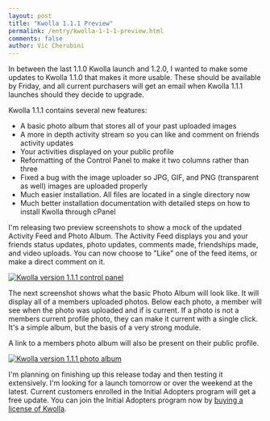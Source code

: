 ```yaml
---
layout: post
title: "Kwolla 1.1.1 Preview"
permalink: /entry/kwolla-1-1-1-preview.html
comments: false
author: Vic Cherubini
---
```


In between the last 1.1.0 Kwolla launch and 1.2.0, I wanted to make some updates to Kwolla 1.1.0 that makes it more usable. These should be available by Friday, and all current purchasers will get an email when Kwolla 1.1.1 launches should they decide to upgrade.

Kwolla 1.1.1 contains several new features:

+  A basic photo album that stores all of your past uploaded images
+  A more in depth activity stream so you can like and comment on friends activity updates
+  Your activities displayed on your public profile
+  Reformatting of the Control Panel to make it two columns rather than three
+  Fixed a bug with the image uploader so JPG, GIF, and PNG (transparent as well) images are uploaded properly
+  Much easier installation. All files are located in a single directory now
+  Much better installation documentation with detailed steps on how to install Kwolla through cPanel

I'm releasing two preview screenshots to show a mock of the updated Activity Feed and Photo Album. The Activity Feed displays you and your friends status updates, photo updates, comments made, friendships made, and video uploads. You can now choose to "Like" one of the feed items, or make a direct comment on it.

[![Kwolla version 1.1.1 control panel](http://images.leftnode.s3.amazonaws.com/kwolla-1.1.1-control-panel-small.png)](http://images.leftnode.s3.amazonaws.com/kwolla-1.1.1-control-panel.png)

The next screenshot shows what the basic Photo Album will look like. It will display all of a members uploaded photos. Below each photo, a member will see when the photo was uploaded and if is current. If a photo is not a members current profile photo, they can make it current with a single click. It's a simple album, but the basis of a very strong module.

A link to a members photo album will also be present on their public profile.

[![Kwolla version 1.1.1 photo album](http://images.leftnode.s3.amazonaws.com/kwolla-1.1.1-photo-album-small.png)](http://images.leftnode.s3.amazonaws.com/kwolla-1.1.1-photo-album.png)

I'm planning on finishing up this release today and then testing it extensively. I'm looking for a launch tomorrow or over the weekend at the latest. Current customers enrolled in the Initial Adopters program will get a free update. You can join the Initial Adopters program now by [buying a license of Kwolla](http://kwolla.com).
